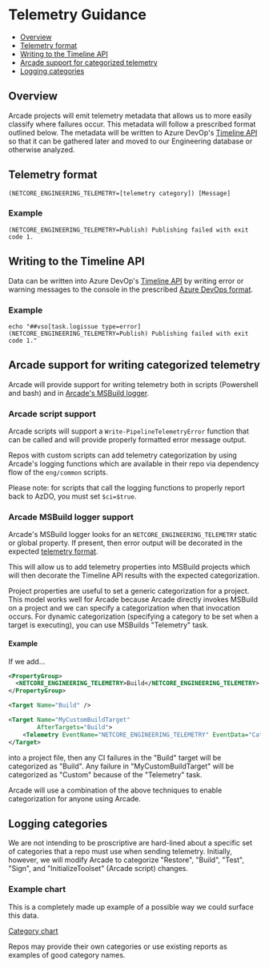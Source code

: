 # Telemetry Guidance

- [Overview](#overview)
- [Telemetry format](#telemetry-format)
- [Writing to the Timeline API](#writing-to-the-timeline-api)
- [Arcade support for categorized telemetry](#arcade-support-for-writing-categorized-telemetry)
- [Logging categories](#logging-categories)

## Overview

Arcade projects will emit telemetry metadata that allows us to more easily classify where failures occur.  This metadata will follow a prescribed format outlined below.  The metadata will be written to Azure DevOp's [Timeline API](https://docs.microsoft.com/en-us/rest/api/azure/devops/build/Timeline/Get?view=azure-devops-rest-5.0) so that it can be gathered later and moved to our Engineering database or otherwise analyzed.

## Telemetry format

`(NETCORE_ENGINEERING_TELEMETRY=[telemetry category]) [Message]`

### Example

`(NETCORE_ENGINEERING_TELEMETRY=Publish) Publishing failed with exit code 1.`

## Writing to the Timeline API

Data can be written into Azure DevOp's [Timeline API](https://docs.microsoft.com/en-us/rest/api/azure/devops/build/Timeline/Get?view=azure-devops-rest-5.0) by writing error or warning messages to the console in the prescribed [Azure DevOps format](https://github.com/Microsoft/azure-pipelines-tasks/blob/master/docs/authoring/commands.md).

### Example

`echo "##vso[task.logissue type=error](NETCORE_ENGINEERING_TELEMETRY=Publish) Publishing failed with exit code 1."`

## Arcade support for writing categorized telemetry

Arcade will provide support for writing telemetry both in scripts (Powershell and bash) and in [Arcade's MSBuild logger](https://github.com/dotnet/arcade/blob/3079c495f38bb1306a65b2af13cf25a516610a4f/src/Microsoft.DotNet.Arcade.Sdk/src/PipelinesLogger.cs).

### Arcade script support

Arcade scripts will support a `Write-PipelineTelemetryError` function that can be called and will provide properly formatted error message output.

Repos with custom scripts can add telemetry categorization by using Arcade's logging functions which are available in their repo via dependency flow of the `eng/common` scripts.

Please note: for scripts that call the logging functions to properly report back to AzDO, you must set `$ci=$true`.

### Arcade MSBuild logger support

Arcade's MSBuild logger looks for an `NETCORE_ENGINEERING_TELEMETRY` static or global property.  If present, then error output will be decorated in the expected [telemetry format](#telemetry-format).

This will allow us to add telemetry properties into MSBuild projects which will then decorate the Timeline API results with the expected categorization.  

Project properties are useful to set a generic categorization for a project.  This model works well for Arcade because Arcade directly invokes MSBuild on a project and we can specify a categorization when that invocation occurs.  For dynamic categorization (specifying a category to be set when a target is executing), you can use MSBuilds "Telemetry" task.

#### Example

If we add...

```XML
<PropertyGroup>
  <NETCORE_ENGINEERING_TELEMETRY>Build</NETCORE_ENGINEERING_TELEMETRY>
</PropertyGroup>

<Target Name="Build" />

<Target Name="MyCustomBuildTarget"
        AfterTargets="Build">
    <Telemetry EventName="NETCORE_ENGINEERING_TELEMETRY" EventData="Category=Custom" />
</Target>
```

into a project file, then any CI failures in the "Build" target will be categorized as "Build".  Any failure in "MyCustomBuildTarget" will be categorized as "Custom" because of the "Telemetry" task.  

Arcade will use a combination of the above techniques to enable categorization for anyone using Arcade.

## Logging categories

We are not intending to be proscriptive are hard-lined about a specific set of categories that a repo must use when sending telemetry.  Initially, however, we will modify Arcade to categorize "Restore", "Build", "Test", "Sign", and "InitializeToolset" (Arcade script) changes.

### Example chart

This is a completely made up example of a possible way we could surface this data.

[Category chart](./Category-sample.png)

Repos may provide their own categories or use existing reports as examples of good category names.
